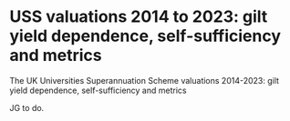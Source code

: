 # USS valuations 2014 to 2023: gilt yield dependence, self-sufficiency and metrics
The UK Universities Superannuation Scheme valuations 2014-2023: gilt yield dependence, self-sufficiency and metrics

JG to do. 
